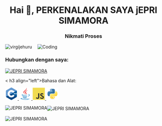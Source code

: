 <h1 align="center">Hai 👋, PERKENALAKAN SAYA  jEPRI SIMAMORA</h1>
<h3 align="center">Nikmati Proses</h3>
<img align="right" alt="Coding" width="400" src="https://tenor.com/id/view/coding-gif-4706460855862906629">


<p align="left"> <img src= "https://komarev.com/ghpvc/?username=JEPRI SIMAMORA&label=Profile%20views&color=0e75b6&style=flat" alt="virgijehuru" /> </p>

<h3 align="left">Hubungkan dengan saya:</h3 >
<p align="left">
<a href="https://instagram.com/JEPRI SIMAMORA" target="blank"><img align="center" src="https://raw.githubusercontent.com/ rahuldkjain/github-profile-readme-generator/master/src/images/icons/Social/instagram.svg" alt="JEPRI SIMAMORA" height="30" width="40" /></a>
</p>

< h3 align="left">Bahasa dan Alat:</h3>
<p align="left"> <a href="https://www.w3schools.com/cpp/" target="_blank" rel="noreferrer "> <img src="https://raw.githubusercontent.com/devicons/devicon/master/icons/cplusplus/cplusplus-original.svg" alt="cplusplus" width="40" height="40"/> </a> <a href="https://www.java.com" target="_blank" rel="noreferrer"> <img src="https://raw.githubusercontent.com/devicons/devicon/master /icons/java/java-original.svg" alt="java" width="40" height="40"/> </a> <a href="https://developer.mozilla.org/en-US /docs/Web/JavaScript" target="_blank" rel="noreferrer"> <img src="https://raw.githubusercontent.com/devicons/devicon/master/icons/javascript/javascript-original.svg" alt ="javascript" width="40" height="40"/> </a> <a href="https://www.python.org" target="_blank" rel="noreferrer"> <img src= "https://raw.githubusercontent.com/devicons/devicon/master/icons/python/python-original.svg" alt="python" width="40" height="40"/> </a> </ p>

<p><img align="left" src="https://github-readme-stats.vercel.app/api/top-langs?username=JEPRI SIMAMORA&show_icons=true&locale=en&layout=compact" alt="JEPRI SIMAMORA" /></p>

<p> <img align="center" src="https://github-readme-stats.vercel.app/api?username=JEPRI SIMAMORA&show_icons=true&locale=en" alt="JEPRI SIMAMORA" /></p>

<p><img align="center" src="https://github-readme-streak-stats.herokuapp.com/?user=JEPRI SIMAMORA&" alt="JEPRI SIMAMORA" /></p>
